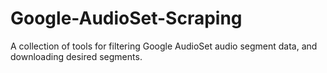 # Google-AudioSet-Scraping
A collection of tools for filtering Google AudioSet audio segment data, and downloading desired segments. 
